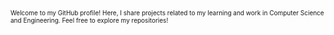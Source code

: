 <span style="font-size: 10px;">Welcome to my GitHub profile! Here, I share projects related to my learning and work in Computer Science and Engineering. Feel free to explore my repositories!</span>
